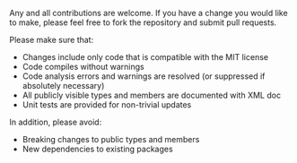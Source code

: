 Any and all contributions are welcome.  If you have a change you would like to make, please feel free to fork the repository and submit pull requests.

Please make sure that:

* Changes include only code that is compatible with the MIT license
* Code compiles without warnings
* Code analysis errors and warnings are resolved (or suppressed if absolutely necessary)
* All publicly visible types and members are documented with XML doc
* Unit tests are provided for non-trivial updates

In addition, please avoid:

* Breaking changes to public types and members
* New dependencies to existing packages